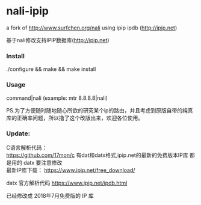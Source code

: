 # nali-ipip
a fork of http://www.surfchen.org/nali using ipip ipdb (http://ipip.net)

基于nali修改支持IPIP数据库(http://ipip.net)

### Install

./configure && make && make install

### Usage

command|nali (example: mtr 8.8.8.8|nali)

PS.为了方便随时随地随心所欲的研究某个ip的路由，并且考虑到原版自带的纯真库的正确率问题，所以撸了这个改版出来，欢迎各位使用。

### Update:
C语言解析代码：  
https://github.com/17mon/c 有dat和datx格式,ipip.net的最新的免费版本IP库 都是用的 datx 要注意修改  
最新IP库下载： https://www.ipip.net/free_download/

datx 官方解析代码 https://www.ipip.net/ipdb.html  
  
已经修改成 2018年7月免费版的 IP 库
